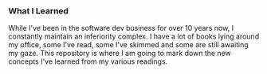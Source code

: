 ### What I Learned

While I've been in the software dev business for over 10 years now, I constantly maintain an inferiority complex. I have a lot of books lying around my office, some I've read, some I've skimmed and some are still awaiting my gaze. This repository is where I am going to mark down the new concepts I've learned from my various readings.